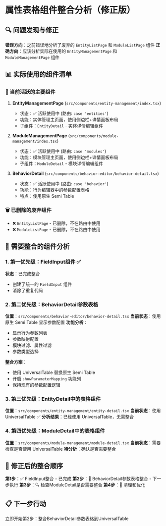 # 属性表格组件整合分析（修正版）

## 🔍 问题发现与修正

**错误方向**：之前错误地分析了废弃的 `EntityListPage` 和 `ModuleListPage` 组件
**正确方向**：应该分析实际在使用的 `EntityManagementPage` 和 `ModuleManagementPage` 组件

## 📊 实际使用的组件清单

### 🎯 当前活跃的主要组件

1. **EntityManagementPage** (`src/components/entity-management/index.tsx`)
   - 状态：✅ 活跃使用中 (路由: `case 'entities'`)
   - 功能：实体管理主页面，使用侧边栏+详情面板布局
   - 子组件：`EntityDetail` - 实体详情编辑组件

2. **ModuleManagementPage** (`src/components/module-management/index.tsx`)
   - 状态：✅ 活跃使用中 (路由: `case 'modules'`)
   - 功能：模块管理主页面，使用侧边栏+详情面板布局
   - 子组件：`ModuleDetail` - 模块详情编辑组件

3. **BehaviorDetail** (`src/components/behavior-editor/behavior-detail.tsx`)
   - 状态：✅ 活跃使用中 (路由: `case 'behavior'`)
   - 功能：行为编辑器中的参数配置表格
   - 特点：使用原生 Semi Table

### 🗑️ 已删除的废弃组件

- ❌ `EntityListPage` - 已删除，不在路由中使用
- ❌ `ModuleListPage` - 已删除，不在路由中使用

## 🔄 需要整合的组件分析

### 1. 第一优先级：FieldInput组件 ✅
**状态**：已完成整合
- 创建了统一的 `FieldInput` 组件
- 消除了重复代码

### 2. 第二优先级：BehaviorDetail参数表格
**位置**：`src/components/behavior-editor/behavior-detail.tsx`
**当前状态**：使用原生 Semi Table 显示参数配置
**功能分析**：
- 显示行为参数列表
- 参数映射配置
- 模块过滤、属性过滤
- 参数类型选择

**整合方案**：
- 使用 UniversalTable 替换原生 Semi Table
- 开启 `showParameterMapping` 功能列
- 保持现有的参数配置逻辑

### 3. 第三优先级：EntityDetail中的表格组件
**位置**：`src/components/entity-management/entity-detail.tsx`
**当前状态**：使用 UniversalTable ✅
**分析结果**：已经使用 UniversalTable，无需整合

### 4. 第四优先级：ModuleDetail中的表格组件
**位置**：`src/components/module-management/module-detail.tsx`
**当前状态**：需要检查是否使用 UniversalTable
**待分析**：确认是否需要整合

## 🎯 修正后的整合顺序

**第1步**：✅ FieldInput整合 - 已完成
**第2步**：🎯 BehaviorDetail参数表格整合 - 下一步执行
**第3步**：🔍 检查ModuleDetail是否需要整合
**第4步**：🧹 清理和优化

## 📋 下一步行动

立即开始第2步：整合BehaviorDetail参数表格到UniversalTable
